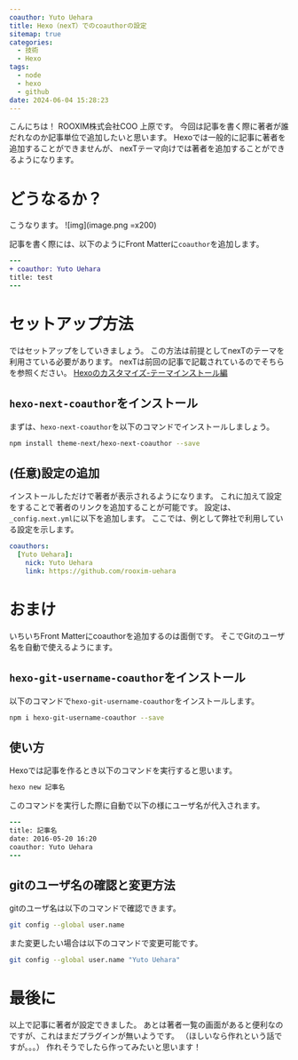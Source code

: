 ```yaml
---
coauthor: Yuto Uehara
title: Hexo（nexT）でのcoauthorの設定
sitemap: true
categories:
  - 技術
  - Hexo
tags:
  - node
  - hexo
  - github
date: 2024-06-04 15:28:23
---
```


こんにちは！ ROOXIM株式会社COO 上原です。
今回は記事を書く際に著者が誰だれなのか記事単位で追加したいと思います。
Hexoでは一般的に記事に著者を追加することができませんが、
nexTテーマ向けでは著者を追加することができるようになります。
<!-- more -->

# どうなるか？
こうなります。
![img](image.png =x200)

記事を書く際には、以下のようにFront Matterに`coauthor`を追加します。
```diff
---
+ coauthor: Yuto Uehara
title: test
---
```

# セットアップ方法
ではセットアップをしていきましょう。
この方法は前提としてnexTのテーマを利用さている必要があります。
nexTは前回の記事で記載されているのでそちらを参照ください。
[Hexoのカスタマイズ-テーマインストール編](/2024-05-31-Hexoのカスタマイズ-テーマインストール編)

## `hexo-next-coauthor`をインストール
まずは、`hexo-next-coauthor`を以下のコマンドでインストールしましょう。
```bash
npm install theme-next/hexo-next-coauthor --save
```

## (任意)設定の追加
インストールしただけで著者が表示されるようになります。
これに加えて設定をすることで著者のリンクを追加することが可能です。
設定は、`_config.next.yml`に以下を追加します。
ここでは、例として弊社で利用している設定を示します。
```yaml _config.next.yml
coauthors:
  [Yuto Uehara]:
    nick: Yuto Uehara
    link: https://github.com/rooxim-uehara
```

# おまけ
いちいちFront Matterにcoauthorを追加するのは面倒です。
そこでGitのユーザ名を自動で使えるようにます。

## `hexo-git-username-coauthor`をインストール
以下のコマンドで`hexo-git-username-coauthor`をインストールします。

```bash
npm i hexo-git-username-coauthor --save
```

## 使い方
Hexoでは記事を作るとき以下のコマンドを実行すると思います。
```bash
hexo new 記事名
```
このコマンドを実行した際に自動で以下の様にユーザ名が代入されます。
```diff
---
title: 記事名
date: 2016-05-20 16:20
coauthor: Yuto Uehara
---
```

## gitのユーザ名の確認と変更方法
gitのユーザ名は以下のコマンドで確認できます。
```bash
git config --global user.name
```

また変更したい場合は以下のコマンドで変更可能です。
```bash
git config --global user.name "Yuto Uehara"
```

# 最後に
以上で記事に著者が設定できました。
あとは著者一覧の画面があると便利なのですが、これはまだプラグインが無いようです。
（ほしいなら作れという話ですが。。。）
作れそうでしたら作ってみたいと思います！
